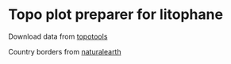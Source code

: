 # Topo plot preparer for litophane

Download data from [topotools](https://topotools.cr.usgs.gov/gmted_viewer/viewer.htm)

Country borders from [naturalearth](https://www.naturalearthdata.com/downloads/10m-cultural-vectors/)
